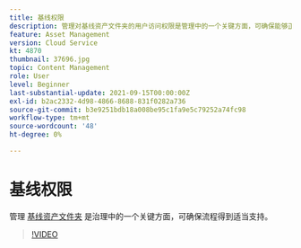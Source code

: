 ```yaml
---
title: 基线权限
description: 管理对基线资产文件夹的用户访问权限是管理中的一个关键方面，可确保能够正确支持这些流程。
feature: Asset Management
version: Cloud Service
kt: 4870
thumbnail: 37696.jpg
topic: Content Management
role: User
level: Beginner
last-substantial-update: 2021-09-15T00:00:00Z
exl-id: b2ac2332-4d98-4866-8688-831f0282a736
source-git-commit: b3e9251bdb18a008be95c1fa9e5c79252a74fc98
workflow-type: tm+mt
source-wordcount: '48'
ht-degree: 0%

---
```


# 基线权限

管理 [基线资产文件夹](./baseline-folders.md) 是治理中的一个关键方面，可确保流程得到适当支持。

>[!VIDEO](https://video.tv.adobe.com/v/37696?quality=12&learn=on)
